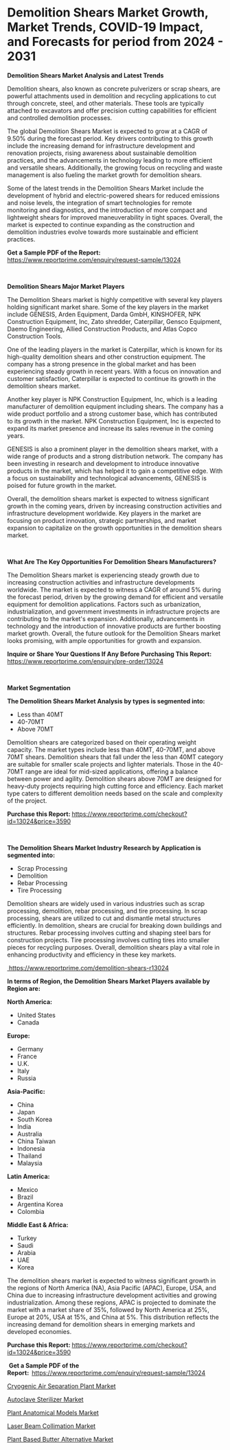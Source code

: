 <p><h1>Demolition Shears Market Growth, Market Trends, COVID-19 Impact, and Forecasts for period from 2024 - 2031</h1></p><p><strong>Demolition Shears Market Analysis and Latest Trends</strong></p>
<p><p>Demolition shears, also known as concrete pulverizers or scrap shears, are powerful attachments used in demolition and recycling applications to cut through concrete, steel, and other materials. These tools are typically attached to excavators and offer precision cutting capabilities for efficient and controlled demolition processes.</p><p>The global Demolition Shears Market is expected to grow at a CAGR of 9.50% during the forecast period. Key drivers contributing to this growth include the increasing demand for infrastructure development and renovation projects, rising awareness about sustainable demolition practices, and the advancements in technology leading to more efficient and versatile shears. Additionally, the growing focus on recycling and waste management is also fueling the market growth for demolition shears.</p><p>Some of the latest trends in the Demolition Shears Market include the development of hybrid and electric-powered shears for reduced emissions and noise levels, the integration of smart technologies for remote monitoring and diagnostics, and the introduction of more compact and lightweight shears for improved maneuverability in tight spaces. Overall, the market is expected to continue expanding as the construction and demolition industries evolve towards more sustainable and efficient practices.</p></p>
<p><strong>Get a Sample PDF of the Report:&nbsp;</strong> <a href="https://www.reportprime.com/enquiry/request-sample/13024">https://www.reportprime.com/enquiry/request-sample/13024</a></p>
<p>&nbsp;</p>
<p><strong>Demolition Shears Major Market Players</strong></p>
<p><p>The Demolition Shears market is highly competitive with several key players holding significant market share. Some of the key players in the market include GENESIS, Arden Equipment, Darda GmbH, KINSHOFER, NPK Construction Equipment, Inc, Zato shredder, Caterpillar, Gensco Equipment, Daemo Engineering, Allied Construction Products, and Atlas Copco Construction Tools.</p><p>One of the leading players in the market is Caterpillar, which is known for its high-quality demolition shears and other construction equipment. The company has a strong presence in the global market and has been experiencing steady growth in recent years. With a focus on innovation and customer satisfaction, Caterpillar is expected to continue its growth in the demolition shears market.</p><p>Another key player is NPK Construction Equipment, Inc, which is a leading manufacturer of demolition equipment including shears. The company has a wide product portfolio and a strong customer base, which has contributed to its growth in the market. NPK Construction Equipment, Inc is expected to expand its market presence and increase its sales revenue in the coming years.</p><p>GENESIS is also a prominent player in the demolition shears market, with a wide range of products and a strong distribution network. The company has been investing in research and development to introduce innovative products in the market, which has helped it to gain a competitive edge. With a focus on sustainability and technological advancements, GENESIS is poised for future growth in the market.</p><p>Overall, the demolition shears market is expected to witness significant growth in the coming years, driven by increasing construction activities and infrastructure development worldwide. Key players in the market are focusing on product innovation, strategic partnerships, and market expansion to capitalize on the growth opportunities in the demolition shears market.</p></p>
<p>&nbsp;</p>
<p><strong>What Are The Key Opportunities For Demolition Shears Manufacturers?</strong></p>
<p><p>The Demolition Shears market is experiencing steady growth due to increasing construction activities and infrastructure developments worldwide. The market is expected to witness a CAGR of around 5% during the forecast period, driven by the growing demand for efficient and versatile equipment for demolition applications. Factors such as urbanization, industrialization, and government investments in infrastructure projects are contributing to the market's expansion. Additionally, advancements in technology and the introduction of innovative products are further boosting market growth. Overall, the future outlook for the Demolition Shears market looks promising, with ample opportunities for growth and expansion.</p></p>
<p><strong>Inquire or Share Your Questions If Any Before Purchasing This Report:</strong> <a href="https://www.reportprime.com/enquiry/pre-order/13024">https://www.reportprime.com/enquiry/pre-order/13024</a></p>
<p>&nbsp;</p>
<p><strong>Market Segmentation</strong></p>
<p><strong>The Demolition Shears Market Analysis by types is segmented into:</strong></p>
<p><ul><li>Less than 40MT</li><li>40-70MT</li><li>Above 70MT</li></ul></p>
<p><p>Demolition shears are categorized based on their operating weight capacity. The market types include less than 40MT, 40-70MT, and above 70MT shears. Demolition shears that fall under the less than 40MT category are suitable for smaller scale projects and lighter materials. Those in the 40-70MT range are ideal for mid-sized applications, offering a balance between power and agility. Demolition shears above 70MT are designed for heavy-duty projects requiring high cutting force and efficiency. Each market type caters to different demolition needs based on the scale and complexity of the project.</p></p>
<p><strong>Purchase this Report:&nbsp;</strong><a href="https://www.reportprime.com/checkout?id=13024&price=3590">https://www.reportprime.com/checkout?id=13024&price=3590</a></p>
<p>&nbsp;</p>
<p><strong>The Demolition Shears Market Industry Research by Application is segmented into:</strong></p>
<p><ul><li>Scrap Processing</li><li>Demolition</li><li>Rebar Processing</li><li>Tire Processing</li></ul></p>
<p><p>Demolition shears are widely used in various industries such as scrap processing, demolition, rebar processing, and tire processing. In scrap processing, shears are utilized to cut and dismantle metal structures efficiently. In demolition, shears are crucial for breaking down buildings and structures. Rebar processing involves cutting and shaping steel bars for construction projects. Tire processing involves cutting tires into smaller pieces for recycling purposes. Overall, demolition shears play a vital role in enhancing productivity and efficiency in these key markets.</p></p>
<p><a href="https://www.reportprime.com/demolition-shears-r13024">&nbsp;https://www.reportprime.com/demolition-shears-r13024</a></p>
<p><strong>In terms of Region, the Demolition Shears Market Players available by Region are:</strong></p>
<p>
    <p> <strong> North America: </strong>
        <ul>
            <li>United States</li>
            <li>Canada</li>
        </ul>
        </p> 
    <p> <strong> Europe: </strong>
        <ul>
            <li>Germany</li>
            <li>France</li>
            <li>U.K.</li>
            <li>Italy</li>
            <li>Russia</li>
        </ul>
        </p> 
    <p> <strong> Asia-Pacific: </strong>
        <ul>
            <li>China</li>
            <li>Japan</li>
            <li>South Korea</li>
            <li>India</li>
            <li>Australia</li>
            <li>China Taiwan</li>
            <li>Indonesia</li>
            <li>Thailand</li>
            <li>Malaysia</li>
        </ul>
        </p> 
    <p> <strong> Latin America: </strong>
        <ul>
            <li>Mexico</li>
            <li>Brazil</li>
            <li>Argentina Korea</li>
            <li>Colombia</li>
        </ul>
        </p> 
    <p> <strong> Middle East & Africa: </strong>
        <ul>
            <li>Turkey</li>
            <li>Saudi</li>
            <li>Arabia</li>
            <li>UAE</li>
            <li>Korea</li>
        </ul>
    </p>
    </p>
<p><p>The demolition shears market is expected to witness significant growth in the regions of North America (NA), Asia Pacific (APAC), Europe, USA, and China due to increasing infrastructure development activities and growing industrialization. Among these regions, APAC is projected to dominate the market with a market share of 35%, followed by North America at 25%, Europe at 20%, USA at 15%, and China at 5%. This distribution reflects the increasing demand for demolition shears in emerging markets and developed economies.</p></p>
<p><strong>Purchase this Report: </strong><a href="https://www.reportprime.com/checkout?id=13024&price=3590">https://www.reportprime.com/checkout?id=13024&price=3590</a></p>
<p>&nbsp;<strong>Get a Sample PDF of the Report:&nbsp;&nbsp;</strong><a href="https://www.reportprime.com/enquiry/request-sample/13024">https://www.reportprime.com/enquiry/request-sample/13024</a></p>
<p><strong></strong></p>
<p><p><a href="https://www.linkedin.com/pulse/global-cryogenic-air-separation-plant-market-share-growth-xif3e?trackingId=YRsfSPIMQs2Fjxm8HGXHuA%3D%3D">Cryogenic Air Separation Plant Market</a></p><p><a href="https://github.com/RickHolmes3/Market-Research-Report-List-6/blob/main/autoclave-sterilizer-market.md">Autoclave Sterilizer Market</a></p><p><a href="https://issuu.com/reportprime-2/docs/plant-anatomical-models-market-size_f5611eacba2dfa">Plant Anatomical Models Market</a></p><p><a href="https://www.linkedin.com/pulse/laser-beam-collimation-market-global-regional-analysis-focus-u6awc?trackingId=dmHEqtOkRBWW3mcMw7v0ow%3D%3D">Laser Beam Collimation Market</a></p><p><a href="https://issuu.com/reportprime-2/docs/plant-based-butter-alternative-mark_5a0df8d03c9d0e">Plant Based Butter Alternative Market</a></p></p>